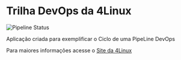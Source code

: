 # Trilha DevOps da 4Linux

![Pipeline Status](https://github.com/pablowilliam/DevOpsLab-HelloWorld/actions/workflows/pipeline.yml/badge.svg) 


Aplicação criada para exemplificar o Ciclo de uma PipeLine DevOps


Para maiores informações acesse o [Site da 4Linux](https://www.4linux.com.br/cursos/devops)
